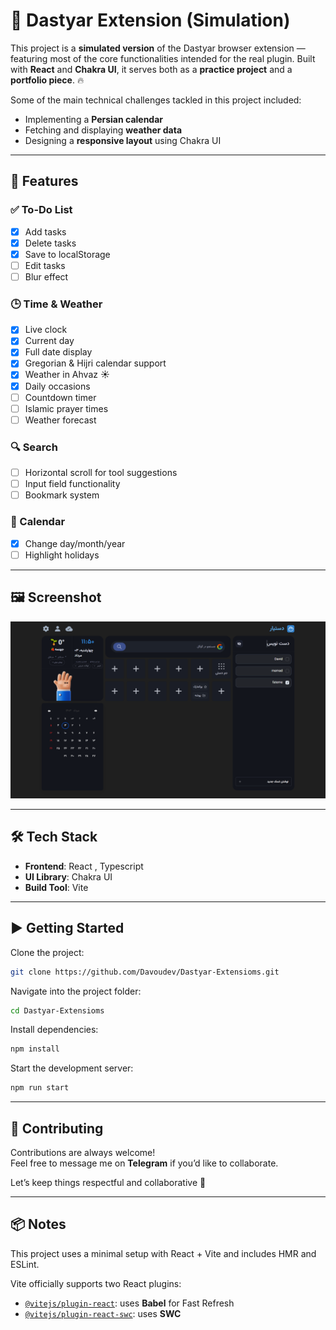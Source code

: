 # 🧠 Dastyar Extension (Simulation)

This project is a **simulated version** of the Dastyar browser extension — featuring most of the core functionalities intended for the real plugin. Built with **React** and **Chakra UI**, it serves both as a **practice project** and a **portfolio piece**. 🔥

Some of the main technical challenges tackled in this project included:

- Implementing a **Persian calendar**
- Fetching and displaying **weather data**
- Designing a **responsive layout** using Chakra UI

---

## 🚀 Features

### ✅ To-Do List

- [x] Add tasks
- [x] Delete tasks
- [x] Save to localStorage
- [ ] Edit tasks
- [ ] Blur effect

### 🕒 Time & Weather

- [x] Live clock
- [x] Current day
- [x] Full date display
- [x] Gregorian & Hijri calendar support
- [x] Weather in Ahvaz ☀️
- [x] Daily occasions
- [ ] Countdown timer
- [ ] Islamic prayer times
- [ ] Weather forecast

### 🔍 Search

- [ ] Horizontal scroll for tool suggestions
- [ ] Input field functionality
- [ ] Bookmark system

### 📆 Calendar

- [x] Change day/month/year
- [ ] Highlight holidays

---

## 🖼️ Screenshot

![Todo-list](./src/assets/Screenshot%20.png)

---

## 🛠️ Tech Stack

- **Frontend**: React , Typescript
- **UI Library**: Chakra UI
- **Build Tool**: Vite

---

## ▶️ Getting Started

Clone the project:

```bash
git clone https://github.com/Davoudev/Dastyar-Extensioms.git
```

Navigate into the project folder:

```bash
cd Dastyar-Extensioms
```

Install dependencies:

```bash
npm install
```

Start the development server:

```bash
npm run start
```

---

## 🤝 Contributing

Contributions are always welcome!  
Feel free to message me on **Telegram** if you’d like to collaborate.

Let’s keep things respectful and collaborative 🙂

---

## 📦 Notes

This project uses a minimal setup with React + Vite and includes HMR and ESLint.

Vite officially supports two React plugins:

- [`@vitejs/plugin-react`](https://github.com/vitejs/vite-plugin-react): uses **Babel** for Fast Refresh
- [`@vitejs/plugin-react-swc`](https://github.com/vitejs/vite-plugin-react-swc): uses **SWC**
